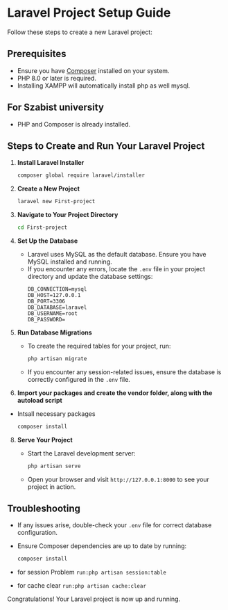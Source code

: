# Laravel Project Setup Guide

Follow these steps to create a new Laravel project:

## Prerequisites

- Ensure you have [Composer](https://getcomposer.org/) installed on your system.
- PHP 8.0 or later is required.
- Installing XAMPP will automatically install php as well mysql.

<!-- <hr> -->

## For Szabist university

- PHP and Composer is already installed.

## Steps to Create and Run Your Laravel Project

1. **Install Laravel Installer**

   ```bash
   composer global require laravel/installer
   ```

2. **Create a New Project**

   ```bash
   laravel new First-project
   ```

3. **Navigate to Your Project Directory**

   ```bash
   cd First-project
   ```

4. **Set Up the Database**

   - Laravel uses MySQL as the default database. Ensure you have MySQL installed and running.
   - If you encounter any errors, locate the `.env` file in your project directory and update the database settings:
     ```dotenv
     DB_CONNECTION=mysql
     DB_HOST=127.0.0.1
     DB_PORT=3306
     DB_DATABASE=laravel
     DB_USERNAME=root
     DB_PASSWORD=
     ```

5. **Run Database Migrations**

   - To create the required tables for your project, run:

     ```bash
     php artisan migrate
     ```

   - If you encounter any session-related issues, ensure the database is correctly configured in the `.env` file.

6.  **Import your packages and create the vendor folder, along with the autoload script**
   - Intsall necessary packages
        ```bash
        composer install
        ```

8. **Serve Your Project**

   - Start the Laravel development server:

     ```bash
     php artisan serve
     ```

   - Open your browser and visit `http://127.0.0.1:8000` to see your project in action.

## Troubleshooting

- If any issues arise, double-check your `.env` file for correct database configuration.
- Ensure Composer dependencies are up to date by running:
  ```bash
  composer install
  ```
- for session Problem
  `run:php artisan session:table`

- for cache clear
  `run:php artisan cache:clear`

Congratulations! Your Laravel project is now up and running.
